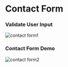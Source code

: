 # Contact Form

### Validate User Input
![contact form1](https://user-images.githubusercontent.com/15523129/66189950-370dba80-e68b-11e9-9d65-e9744ada6aa6.png)


### Contact Form Demo
![contact form2](https://user-images.githubusercontent.com/15523129/66190020-586ea680-e68b-11e9-93b6-f6e0b3420b06.png)
